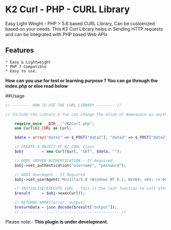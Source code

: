 # K2 Curl - PHP - CURL Library

Easy Light Weight - PHP > 5.6 based CURL Library, Can be customized based on your needs.
This K2 Curl Library helps in Sending HTTP requests and can be integrated with PHP based Web APIs

## Features
    * Easy & Lightweight
    * PHP 7 Compatible
    * Easy to use.

**How can you use for test or learning purpose ? You can go through the index.php or else read below**

##Usage

```php
// -------- HOW TO USE THE CURL LIBRARY -------- //

// Include the Library & You can change the alias of Namespace as anything, I used Curl

    require_once __DIR__."/K2Curl.php";
    use Curl\K2_CURL as Curl;

    $data = array("data1" => $_POST["data1"], "data2" => $_POST["data2"]);

    // CREATE A OBJECT OF K2_CURL Class
    $obj        = new Curl($url, "GET", $data, "");

    // ADDS SERVER AUTHENTICATION - If Required
    $obj->set_authentication("username", "password");

    // ADDS UserAgent - If Required
    $obj->set_userAgent('Mozilla/5.0 (Windows NT 6.1; Win64; x64; rv:60.0) Gecko/20100101 Firefox/60.0');

    // INITIALISE/EXECUTE CURL - This is the last function to call after adding you add any Authentication & User Agent
    $result     = $obj->execCurl();

    // RETURNS ARRAY(error, output)
    $returnData = json_decode($result["output"]);
    // ------------------------------------------- //
```


Please note:- **This plugin is under development.**
